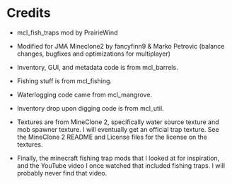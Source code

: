 Credits
========
* mcl_fish_traps mod by PrairieWind
* Modified for JMA Mineclone2 by fancyfinn9 & Marko Petrovic (balance changes, bugfixes and optimizations for multiplayer)

* Inventory, GUI, and metadata code is from mcl_barrels.
* Fishing stuff is from mcl_fishing.
* Waterlogging code came from mcl_mangrove.
* Inventory drop upon digging code is from mcl_util.
* Textures are from MineClone 2, specifically water source texture and mob spawner texture. I will eventually get an official trap texture. See the MineClone 2 README and License files for the license on the textures.
* Finally, the minecraft fishing trap mods that I looked at for inspiration, and the YouTube video I once watched that included fishing traps. I will probably never find that video.